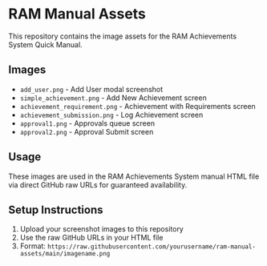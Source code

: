 # RAM Manual Assets

This repository contains the image assets for the RAM Achievements System Quick Manual.

## Images

- `add_user.png` - Add User modal screenshot
- `simple_achievement.png` - Add New Achievement screen
- `achievement_requirement.png` - Achievement with Requirements screen
- `achievement_submission.png` - Log Achievement screen
- `approval1.png` - Approvals queue screen
- `approval2.png` - Approval Submit screen

## Usage

These images are used in the RAM Achievements System manual HTML file via direct GitHub raw URLs for guaranteed availability.

## Setup Instructions

1. Upload your screenshot images to this repository
2. Use the raw GitHub URLs in your HTML file
3. Format: `https://raw.githubusercontent.com/yourusername/ram-manual-assets/main/imagename.png`

